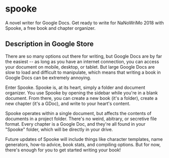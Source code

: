 # spooke
A novel writer for Google Docs. Get ready to write for NaNoWriMo 2018 with Spooke, a free book and chapter organizer.

## Description in Google Store
There are so many options out there for writing, but Google Docs are by far the easiest -- as long as you have an internet connection, you can access your document on mobile, desktop, or tablet. But large Google Docs are slow to load and difficult to manipulate, which means that writing a book in Google Docs can be extremely annoying.

Enter Spooke. Spooke is, at its heart, simply a folder and document organizer. You use Spooke by opening the sidebar while you're in a blank document. From there, you can create a new book (it's a folder), create a new chapter (it's a GDoc), and write to your heart's content. 

Spooke operates within a single document, but affects the contents of documents in a project folder. There's no weird, abitrary,  or secretive file format. Every chapter is a Google Doc, and they're all found in your "Spooke" folder, which will be directly in your drive. 

Future updates of Spooke will include things like character templates, name generators, how-to advice, book stats, and compiling options. But for now, there's enough for you to get started writing your book! 
